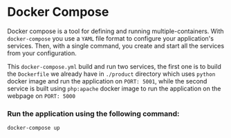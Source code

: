 # Docker Compose 

Docker compose is a tool for defining and running multiple-containers. With `docker-compose` you use a `YAML` file format to configure your application's services. Then, with a single command, you create and start all the services from your configuration.

This `docker-compose.yml` build and run two services, the first one is to build the `Dockerfile` we already have in `./product` directory which uses `python` docker image and run the application on `PORT: 5001`, while the second service is built using `php:apache` docker image to run the application on the webpage on `PORT: 5000`

### Run the application using the following command:
```
docker-compose up
```
